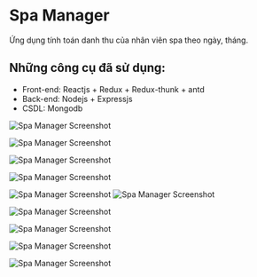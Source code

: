 # Spa Manager
Ứng dụng tính toán danh thu của nhân viên spa theo ngày, tháng.

## Những công cụ đã sử dụng:
* Front-end: Reactjs + Redux + Redux-thunk + antd
* Back-end: Nodejs + Expressjs
* CSDL: Mongodb

![Spa Manager Screenshot](https://chat.manhpham.xyz/public/images/message/1592552460174-3391b7e4-bba4-4249-850a-dbc53a3717a9.jpg)

![Spa Manager Screenshot](https://chat.manhpham.xyz/public/images/message/1592552461533-42d1f803-f5eb-45d5-a5a6-5e544eba8f85.jpg)

![Spa Manager Screenshot](https://chat.manhpham.xyz/public/images/message/1592552460426-fb8b70fa-230a-41e9-8c48-6ee344d021e0.jpg)

![Spa Manager Screenshot](https://chat.manhpham.xyz/public/images/message/1592552461551-7e1807ff-b6c8-4400-9702-e2454ad79717.jpg)

![Spa Manager Screenshot](https://chat.manhpham.xyz/public/images/message/1592552461488-88642197-f7e0-4a40-b829-e92b9cd04175.jpg)
![Spa Manager Screenshot](https://chat.manhpham.xyz/public/images/message/1592552461552-55bce810-c111-4bb9-8a94-359dd5f2e38b.jpg)

![Spa Manager Screenshot](https://chat.manhpham.xyz/public/images/message/1592552461427-cc95bf4b-f4b5-4f34-820d-128aa12deba2.jpg)

![Spa Manager Screenshot](https://chat.manhpham.xyz/public/images/message/1592552461451-17046673-dcca-41a3-b1e9-668dcfb0805c.jpg)

![Spa Manager Screenshot](https://chat.manhpham.xyz/public/images/message/1592552460150-7801459b-8c14-4c26-ad69-4e39b84122bd.jpg)

![Spa Manager Screenshot](https://chat.manhpham.xyz/public/images/message/1592552458911-884cee7a-647c-4fcc-84dc-0a8c207090a3.jpg)

